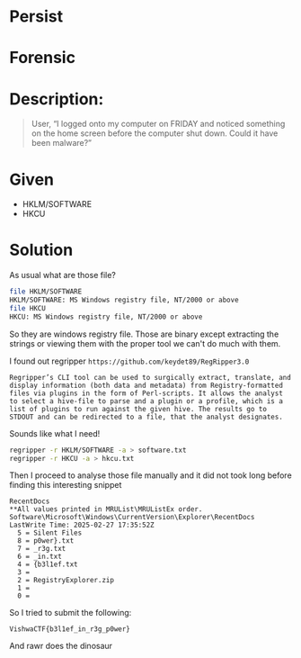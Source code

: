 # Persist
# Forensic
# Description:
> User, “I logged onto my computer on FRIDAY and noticed something on the home screen before the computer shut down. Could it have been malware?”

# Given
- HKLM/SOFTWARE
- HKCU

# Solution

As usual what are those file?

```bash
file HKLM/SOFTWARE 
HKLM/SOFTWARE: MS Windows registry file, NT/2000 or above
file HKCU 
HKCU: MS Windows registry file, NT/2000 or above
```

So they are windows registry file. Those are binary except extracting the strings or viewing them with the proper tool we can't do much with them.

I found out regripper `https://github.com/keydet89/RegRipper3.0`

```
Regripper’s CLI tool can be used to surgically extract, translate, and display information (both data and metadata) from Registry-formatted files via plugins in the form of Perl-scripts. It allows the analyst to select a hive-file to parse and a plugin or a profile, which is a list of plugins to run against the given hive. The results go to STDOUT and can be redirected to a file, that the analyst designates.
```

Sounds like what I need!

```bash
regripper -r HKLM/SOFTWARE -a > software.txt
regripper -r HKCU -a > hkcu.txt
```

Then I proceed to analyse those file manually and it did not took long before finding this interesting snippet

```
RecentDocs
**All values printed in MRUList\MRUListEx order.
Software\Microsoft\Windows\CurrentVersion\Explorer\RecentDocs
LastWrite Time: 2025-02-27 17:35:52Z
  5 = Silent Files
  8 = p0wer}.txt
  7 = _r3g.txt
  6 = _in.txt
  4 = {b3l1ef.txt
  3 = 
  2 = RegistryExplorer.zip
  1 = 
  0 = 
```
So I tried to submit the following:

`VishwaCTF{b3l1ef_in_r3g_p0wer}`

And rawr does the dinosaur